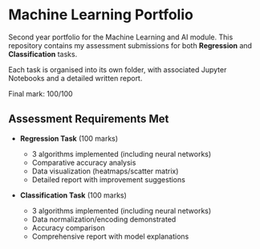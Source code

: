 # Machine Learning Portfolio
Second year portfolio for the Machine Learning and AI module. This repository contains my assessment submissions for both **Regression** and **Classification** tasks.

Each task is organised into its own folder, with associated Jupyter Notebooks and a detailed written report.

Final mark: 100/100

## Assessment Requirements Met
- **Regression Task** (100 marks)
  - 3 algorithms implemented (including neural networks)
  - Comparative accuracy analysis
  - Data visualization (heatmaps/scatter matrix)
  - Detailed report with improvement suggestions

- **Classification Task** (100 marks)
  - 3 algorithms implemented (including neural networks)
  - Data normalization/encoding demonstrated
  - Accuracy comparison
  - Comprehensive report with model explanations
